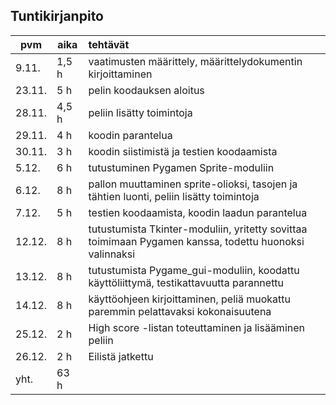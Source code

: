 ## Tuntikirjanpito
  
pvm    | aika | tehtävät
------ | ---- | :--------
9.11.|1,5 h|vaatimusten määrittely, määrittelydokumentin kirjoittaminen
23.11.|5 h|pelin koodauksen aloitus
28.11.|4,5 h|peliin lisätty toimintoja
29.11.|4 h|koodin parantelua
30.11.|3 h|koodin siistimistä ja testien koodaamista
5.12.|6 h|tutustuminen Pygamen Sprite-moduliin
6.12.|8 h|pallon muuttaminen sprite-olioksi, tasojen ja tähtien luonti, peliin lisätty toimintoja
7.12.|5 h|testien koodaamista, koodin laadun parantelua
12.12.|8 h|tutustumista Tkinter-moduliin, yritetty sovittaa toimimaan Pygamen kanssa, todettu huonoksi valinnaksi
13.12.|8 h|tutustumista Pygame_gui-moduliin, koodattu käyttöliittymä, testikattavuutta parannettu
14.12.|8 h|käyttöohjeen kirjoittaminen, peliä muokattu paremmin pelattavaksi kokonaisuutena
25.12.|2 h|High score -listan toteuttaminen ja lisääminen peliin
26.12.|2 h|Eilistä jatkettu
yht.|63 h|
